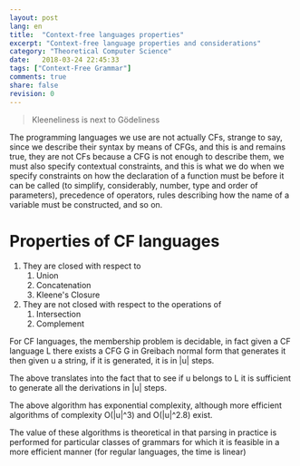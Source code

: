 ```yaml
---
layout: post
lang: en
title:  "Context-free languages properties"
excerpt: "Context-free language properties and considerations"
category: "Theoretical Computer Science"
date:   2018-03-24 22:45:33
tags: ["Context-Free Grammar"]
comments: true
share: false
revision: 0
---
```

   
> Kleeneliness is next to Gödeliness 

The programming languages we use are not actually CFs, strange to say, since we describe their syntax by means of CFGs, and this is and remains true, they are not CFs because a CFG is not enough to describe them, we must also specify contextual constraints, and this is what we do when we specify constraints on how the declaration of a function must be before it can be called (to simplify, considerably, number, type and order of parameters), precedence of operators, rules describing how the name of a variable must be constructed, and so on.
# Properties of CF languages
1. They are closed with respect to
    1. Union
    2. Concatenation
    3. Kleene's Closure
2. They are not closed with respect to the operations of
    1. Intersection
    2. Complement

For CF languages, the membership problem is decidable, in fact given a CF language L there exists a CFG G in Greibach normal form that generates it then given u a string, if it is generated, it is in \|u\| steps.

The above translates into the fact that to see if u belongs to L it is sufficient to generate all the derivations in \|u\| steps.

The above algorithm has exponential complexity, although more efficient algorithms of complexity O(\|u\|^3) and O(\|u\|^2.8) exist.

The value of these algorithms is theoretical in that parsing in practice is performed for particular classes of grammars for which it is feasible in a more efficient manner (for regular languages, the time is linear)